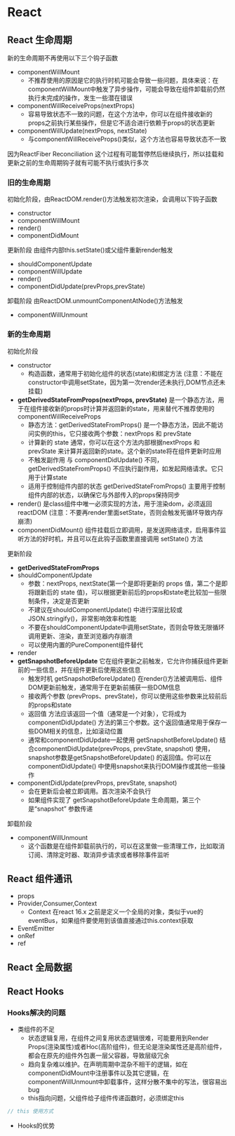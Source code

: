 # React

## React 生命周期

新的生命周期不再使用以下三个钩子函数

- componentWillMount
  - 不推荐使用的原因是它的执行时机可能会导致一些问题，具体来说：在componentWillMount中触发了异步操作，可能会导致在组件卸载前仍然执行未完成的操作，发生一些潜在错误
- componentWillReceiveProps(nextProps)
  - 容易导致状态不一致的问题，在这个方法中，你可以在组件接收新的props之前执行某些操作，但是它不适合进行依赖于props的状态更新
- componentWillUpdate(nextProps, nextState)
  - 与componentWillReceiveProps()类似，这个方法也容易导致状态不一致

因为ReactFiber Reconciliation 这个过程有可能暂停然后继续执行，所以挂载和更新之前的生命周期钩子就有可能不执行或执行多次

### 旧的生命周期

初始化阶段，由ReactDOM.render()方法触发初次渲染，会调用以下钩子函数

- constructor
- componentWillMount
- render()
- componentDidMount

更新阶段 由组件内部this.setState()或父组件重新render触发

- shouldComponentUpdate
- componentWillUpdate
- render()
- componentDidUpdate(prevProps,prevState)

卸载阶段 由ReactDOM.unmountComponentAtNode()方法触发

- componentWillUnmount

### 新的生命周期

初始化阶段

- constructor
  - 构造函数，通常用于初始化组件的状态(state)和绑定方法 (注意：不能在constructor中调用setState，因为第一次render还未执行,DOM节点还未挂载)
- **getDerivedStateFromProps(nextProps, prevState)** 是一个静态方法，用于在组件接收新的props时计算并返回新的state，用来替代不推荐使用的componentWillReceiveProps
  - 静态方法：getDerivedStateFromProps() 是一个静态方法，因此不能访问实例的this，它只接收两个参数：nextProps 和 prevState
  - 计算新的 state 通常，你可以在这个方法内部根据nextProps 和 prevState 来计算并返回新的state。这个新的state将在组件更新时应用
  - 不触发副作用 与 componentDidUpdate() 不同，getDerivedStateFromProps() 不应执行副作用，如发起网络请求。它只用于计算state
  - 适用于控制组件内部的状态 getDerivedStateFromProps() 主要用于控制组件内部的状态，以确保它与外部传入的props保持同步
- render() 是class组件中唯一必须实现的方法，用于渲染dom，必须返回reactDOM (注意：不要再render里面setState，否则会触发死循环导致内存崩溃)
- componentDidMount() 组件挂载后立即调用，是发送网络请求，启用事件监听方法的好时机，并且可以在此钩子函数里直接调用 setState() 方法

更新阶段

- **getDerivedStateFromProps**
- shouldComponentUpdate
  - 参数：nextProps, nextState(第一个是即将更新的 props 值，第二个是即将跟新后的 state 值)，可以根据更新前后的props和state老比较加一些限制条件，决定是否更新
  - 不建议在shouldComponentUpdate() 中进行深层比较或JSON.stringify()，非常影响效率和性能
  - 不要在shouldComponentUpdate中调用setState，否则会导致无限循环调用更新、渲染，直至浏览器内存崩溃
  - 可以使用内置的PureComponent组件替代
- render
- **getSnapshotBeforeUpdate** 它在组件更新之前触发，它允许你捕获组件更新前的一些信息，并在组件更新后使用这些信息
  - 触发时机 getSnapshotBeforeUpdate() 在render()方法被调用后、组件DOM更新前触发，通常用于在更新前捕获一些DOM信息
  - 接收两个参数 (prevProps、prevState)，你可以使用这些参数来比较前后的props和state
  - 返回值 方法应该返回一个值（通常是一个对象），它将成为componentDidUpdate() 方法的第三个参数。这个返回值通常用于保存一些DOM相关的信息，比如滚动位置
  - 通常和componentDidUpdate一起使用 getSnapshotBeforeUpdate() 结合componentDidUpdate(prevProps, prevState, snapshot) 使用，snapshot参数是getSnapshotBeforeUpdate() 的返回值。你可以在componentDidUpdate() 中使用snapshot来执行DOM操作或其他一些操作
- componentDidUpdate(prevProps, prevState, snapshot)
  - 会在更新后会被立即调用。首次渲染不会执行
  - 如果组件实现了 getSnapshotBeforeUpdate 生命周期，第三个是“snapshot” 参数传递

卸载阶段

- componentWillUnmount
  - 这个函数是在组件卸载前执行的，可以在这里做一些清理工作，比如取消订阅、清除定时器、取消异步请求或者移除事件监听

## React 组件通讯

- props
- Provider,Consumer,Context
  - Context 在react 16.x 之前是定义一个全局的对象，类似于vue的eventBus，如果组件要使用到该值直接通过this.context获取
- EventEmitter
- onRef
- ref

## React 全局数据

## React Hooks

### Hooks解决的问题

- 类组件的不足
  - 状态逻辑复用，在组件之间复用状态逻辑很难，可能要用到Render Props(渲染属性)或者Hoc(高阶组件)，但无论是渲染属性还是高阶组件，都会在原先的组件外包裹一层父容器，导致层级冗余
  - 趋向复杂难以维护。在声明周期中混杂不相干的逻辑，如在componentDidMount中注册事件以及其它逻辑，在componentWillUnmount中卸载事件，这样分散不集中的写法，很容易出bug
  - this指向问题，父组件给子组件传递函数时，必须绑定this

```js
// this 使用方式

```

- Hooks的优势
